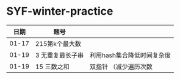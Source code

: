 # SYF-winter-practice

| 日期    | 题号        |   |
|-------|-----------|---|
| 01-17 | 215第k个最大数 |   |
| 01-19 | 3 无重复最长子串 | 利用hash集合降低时间复杂度  |
| 01-19 | 15 三数之和 | 双指针 （减少遍历次数|